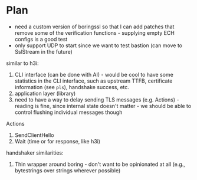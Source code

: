 # Plan
- need a custom version of boringssl so that I can add patches that remove some of the verification functions 
        - supplying empty ECH configs is a good test
- only support UDP to start since we want to test bastion (can move to SslStream in the future)

similar to h3i:
1. CLI interface (can be done with AI)
        - would be cool to have some statistics in the CLI interface, such as upstream TTFB, certificate information (see `pls`), handshake success, etc.
2. application layer (library)
3. need to have a way to delay sending TLS messages (e.g. Actions)
        - reading is fine, since internal state doesn't matter - we should be able to control flushing individual messages though 

Actions
1. SendClientHello
2. Wait (time or for response, like h3i)


handshaker similarities:
1. Thin wrapper around boring - don't want to be opinionated at all (e.g., bytestrings over strings wherever possible)
